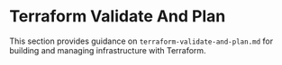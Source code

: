 # Terraform Validate And Plan

This section provides guidance on `terraform-validate-and-plan.md` for building and managing infrastructure with Terraform.